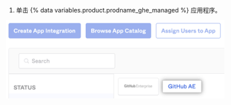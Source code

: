 1. 单击 {% data variables.product.prodname_ghe_managed %} 应用程序。

  ![配置应用程序](/assets/images/help/saml/okta-ae-configure-app.png)
